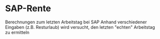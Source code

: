 # SAP-Rente
Berechnungen zum letzten Arbeitstag bei SAP
Anhand verschiedener Eingaben (z.B. Resturlaub) wird versucht, den letzten "echten" Arbeitstag zu ermitteln
